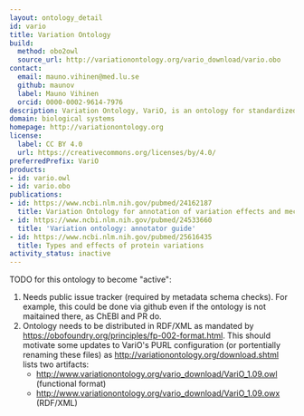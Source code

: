 ```yaml
---
layout: ontology_detail
id: vario
title: Variation Ontology
build:
  method: obo2owl
  source_url: http://variationontology.org/vario_download/vario.obo
contact:
  email: mauno.vihinen@med.lu.se
  github: maunov
  label: Mauno Vihinen
  orcid: 0000-0002-9614-7976
description: Variation Ontology, VariO, is an ontology for standardized, systematic description of effects, consequences and mechanisms of variations.
domain: biological systems
homepage: http://variationontology.org
license:
  label: CC BY 4.0
  url: https://creativecommons.org/licenses/by/4.0/
preferredPrefix: VariO
products:
- id: vario.owl
- id: vario.obo
publications:
- id: https://www.ncbi.nlm.nih.gov/pubmed/24162187
  title: Variation Ontology for annotation of variation effects and mechanisms
- id: https://www.ncbi.nlm.nih.gov/pubmed/24533660
  title: 'Variation ontology: annotator guide'
- id: https://www.ncbi.nlm.nih.gov/pubmed/25616435
  title: Types and effects of protein variations
activity_status: inactive
---
```


TODO for this ontology to become "active":

1. Needs public issue tracker (required by metadata schema checks). For example,
   this could be done via github even if the ontology is not maitained there, as
   ChEBI and PR do.
2. Ontology needs to be distributed in RDF/XML as mandated
   by https://obofoundry.org/principles/fp-002-format.html. This should motivate
   some updates to VariO's PURL configuration (or portentially renaming these files)
   as http://variationontology.org/download.shtml lists two artifacts:
   - http://www.variationontology.org/vario_download/VariO_1.09.owl (functional format)
   - http://www.variationontology.org/vario_download/VariO_1.09.owx (RDF/XML)
